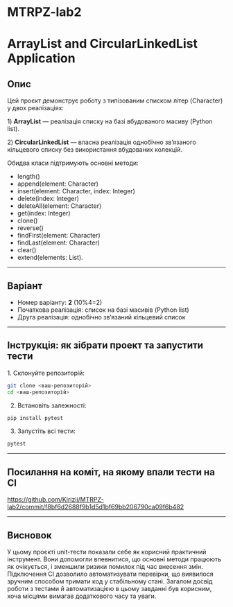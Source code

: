 # MTRPZ-lab2
# ArrayList and CircularLinkedList Application

## Опис
Цей проєкт демонструє роботу з типізованим списком літер (Character) у двох реалізаціях:

1️) **ArrayList** — реалізація списку на базі вбудованого масиву (Python list).

2️) **CircularLinkedList** — власна реалізація однобічно зв’язаного кільцевого списку без використання вбудованих колекцій.

Обидва класи підтримують основні методи:
- length()
- append(element: Character)
- insert(element: Character, index: Integer)
- delete(index: Integer)
- deleteAll(element: Character)
- get(index: Integer)
- clone()
- reverse()
- findFirst(element: Character)
- findLast(element: Character)
- clear()
- extend(elements: List).

---

## Варіант

- Номер варіанту: **2** (10%4=2)
- Початкова реалізація: список на базі масивів (Python list)
- Друга реалізація: однобічно зв’язаний кільцевий список

---

## Інструкція: як зібрати проект та запустити тести

1️. Склонуйте репозиторій:
```bash
git clone <ваш-репозиторій>
cd <ваш-репозиторій>
```
2. Встановіть залежності:
```bash
pip install pytest
```
3. Запустіть всі тести:
```bash
pytest
```

---

## Посилання на коміт, на якому впали тести на CI
https://github.com/Kirizii/MTRPZ-lab2/commit/f8bf6d2688f9b1d5d1bf69bb206790ca09f6b482

---

## Висновок
У цьому проєкті unit-тести показали себе як корисний практичний інструмент. Вони допомогли впевнитися, що основні методи працюють як очікується, і зменшили ризики помилок під час внесення змін. Підключення CI дозволило автоматизувати перевірки, що виявилося зручним способом тримати код у стабільному стані. Загалом досвід роботи з тестами й автоматизацією в цьому завданні був корисним, хоча місцями вимагав додаткового часу та уваги.
